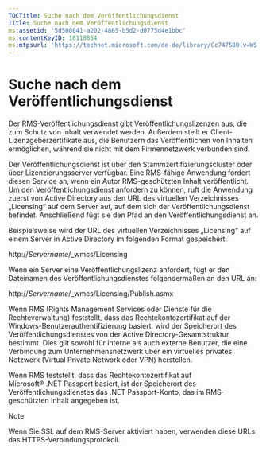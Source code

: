 ```yaml
---
TOCTitle: Suche nach dem Veröffentlichungsdienst
Title: Suche nach dem Veröffentlichungsdienst
ms:assetid: '5d500841-a202-4865-b5d2-d0775d4e1bbc'
ms:contentKeyID: 18118854
ms:mtpsurl: 'https://technet.microsoft.com/de-de/library/Cc747580(v=WS.10)'
---
```


Suche nach dem Veröffentlichungsdienst
======================================

Der RMS-Veröffentlichungsdienst gibt Veröffentlichungslizenzen aus, die zum Schutz von Inhalt verwendet werden. Außerdem stellt er Client-Lizenzgeberzertifikate aus, die Benutzern das Veröffentlichen von Inhalten ermöglichen, während sie nicht mit dem Firmennetzwerk verbunden sind.

Der Veröffentlichungsdienst ist über den Stammzertifizierungscluster oder über Lizenzierungsserver verfügbar. Eine RMS-fähige Anwendung fordert diesen Service an, wenn ein Autor RMS-geschützten Inhalt veröffentlicht. Um den Veröffentlichungsdienst anfordern zu können, ruft die Anwendung zuerst von Active Directory aus den URL des virtuellen Verzeichnisses „Licensing“ auf dem Server auf, auf dem sich der Veröffentlichungsdienst befindet. Anschließend fügt sie den Pfad an den Veröffentlichungsdienst an.

Beispielsweise wird der URL des virtuellen Verzeichnisses „Licensing“ auf einem Server in Active Directory im folgenden Format gespeichert:

http://*Servername*/\_wmcs/Licensing

Wenn ein Server eine Veröffentlichungslizenz anfordert, fügt er den Dateinamen des Veröffentlichungsdienstes folgendermaßen an den URL an:

http://*Servername*/\_wmcs/Licensing/Publish.asmx

Wenn RMS (Rights Management Services oder Dienste für die Rechteverwaltung) feststellt, dass das Rechtekontozertifikat auf der Windows-Benutzerauthentifizierung basiert, wird der Speicherort des Veröffentlichungsdienstes von der Active Directory-Gesamtstruktur bestimmt. Dies gilt sowohl für interne als auch externe Benutzer, die eine Verbindung zum Unternehmensnetzwerk über ein virtuelles privates Netzwerk (Virtual Private Network oder VPN) herstellen.

Wenn RMS feststellt, dass das Rechtekontozertifikat auf Microsoft® .NET Passport basiert, ist der Speicherort des Veröffentlichungsdienstes das .NET Passport-Konto, das im RMS-geschützten Inhalt angegeben ist.

> [!NOTE]
> Wenn Sie SSL auf dem RMS-Server aktiviert haben, verwenden diese URLs das HTTPS-Verbindungsprotokoll. 